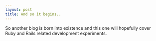 ```yaml
---
layout: post
title: And so it begins..
---
```


So another blog is born into existence and this one will hopefully cover
Ruby and Rails related development experiments.
